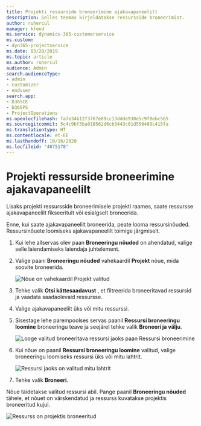 ```yaml
---
title: Projekti ressurside broneerimine ajakavapaneelilt
description: Selles teemas kirjeldatakse ressursside broneerimist.
author: ruhercul
manager: kfend
ms.service: dynamics-365-customerservice
ms.custom:
- dyn365-projectservice
ms.date: 03/28/2019
ms.topic: article
ms.author: ruhercul
audience: Admin
search.audienceType:
- admin
- customizer
- enduser
search.app:
- D365CE
- D365PS
- ProjectOperations
ms.openlocfilehash: fa7e34b12f3767e89cc13ddde930e5c9f8ebc565
ms.sourcegitcommit: 5c4c9bf3ba018562d6cb3443c01d550489c415fa
ms.translationtype: HT
ms.contentlocale: et-EE
ms.lasthandoff: 10/16/2020
ms.locfileid: "4075178"
---
```

# <a name="use-the-schedule-board-to-book-project-resources"></a>Projekti ressurside broneerimine ajakavapaneelilt

Lisaks projekti ressursside broneerimisele projekti raames, saate ressursse ajakavapaneelilt fikseeritult või esialgselt broneerida.

Enne, kui saate ajakavapaneelilt broneerida, peate looma ressursinõuded. Ressursinõuete loomiseks ajakavapaneelilt toimige järgmiselt.

1. Kui lehe allservas olev paan **Broneeringu nõuded** on ahendatud, valige selle laiendamiseks laiendaja juhtelement.
2. Valige paani **Broneeringu nõuded** vahekaardil **Projekt** nõue, mida soovite broneerida.

    ![Nõue on vahekaardil Projekt valitud](media/Resource-Management-image73.png)

3. Tehke valik **Otsi kättesaadavust** , et filtreerida broneeritavad ressursid ja vaadata saadaolevaid ressursse. 
4. Valige ajakavapaneelilt üks või mitu ressurssi. 
5. Sisestage lehe parempoolses servas paanil **Ressursi broneeringu loomine** broneeringu teave ja seejärel tehke valik **Broneeri ja välju**.

    ![Looge valitud broneeritava ressursi jaoks paan Ressursi broneerimine](media/Resource-Management-image74.png)

6. Kui nõue on paanil **Ressursi broneeringu loomine** valitud, valige broneeringu loomiseks ressursi üks või mitu lahtrit.

    ![Ressursi jaoks on valitud mitu lahtrit](media/Resource-Management-image75.png)

7. Tehke valik **Broneeri**.

Nõue täidetakse valitud ressursi abil. Pange paanil **Broneeringu nõuded** tähele, et nõuet on värskendatud ja ressurss kuvatakse projektis broneeritud kujul.

![Ressurss on projektis broneeritud](media/Resource-Management-image76.png)
